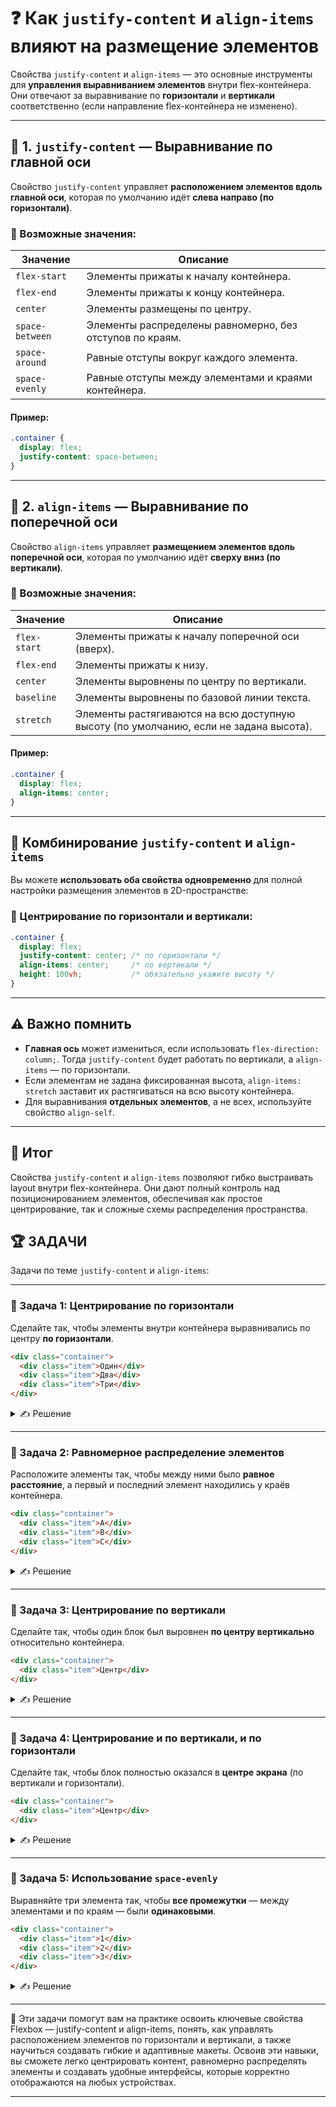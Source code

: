 # ❓ Как `justify-content` и `align-items` влияют на размещение элементов

Свойства `justify-content` и `align-items` — это основные инструменты для **управления выравниванием элементов** внутри flex-контейнера. Они отвечают за выравнивание по **горизонтали** и **вертикали** соответственно (если направление flex-контейнера не изменено).

---

## 🔹 1. `justify-content` — Выравнивание по главной оси

Свойство `justify-content` управляет **расположением элементов вдоль главной оси**, которая по умолчанию идёт **слева направо (по горизонтали)**.

### 📌 Возможные значения:

| Значение        | Описание                                                 |
| --------------- | -------------------------------------------------------- |
| `flex-start`    | Элементы прижаты к началу контейнера.                    |
| `flex-end`      | Элементы прижаты к концу контейнера.                     |
| `center`        | Элементы размещены по центру.                            |
| `space-between` | Элементы распределены равномерно, без отступов по краям. |
| `space-around`  | Равные отступы вокруг каждого элемента.                  |
| `space-evenly`  | Равные отступы между элементами и краями контейнера.     |

#### Пример:

```css
.container {
  display: flex;
  justify-content: space-between;
}
```

---

## 🔹 2. `align-items` — Выравнивание по поперечной оси

Свойство `align-items` управляет **размещением элементов вдоль поперечной оси**, которая по умолчанию идёт **сверху вниз (по вертикали)**.

### 📌 Возможные значения:

| Значение     | Описание                                                                              |
| ------------ | ------------------------------------------------------------------------------------- |
| `flex-start` | Элементы прижаты к началу поперечной оси (вверх).                                     |
| `flex-end`   | Элементы прижаты к низу.                                                              |
| `center`     | Элементы выровнены по центру по вертикали.                                            |
| `baseline`   | Элементы выровнены по базовой линии текста.                                           |
| `stretch`    | Элементы растягиваются на всю доступную высоту (по умолчанию, если не задана высота). |

#### Пример:

```css
.container {
  display: flex;
  align-items: center;
}
```

---

## 🔹 Комбинирование `justify-content` и `align-items`

Вы можете **использовать оба свойства одновременно** для полной настройки размещения элементов в 2D-пространстве:

### 📌 Центрирование по горизонтали и вертикали:

```css
.container {
  display: flex;
  justify-content: center; /* по горизонтали */
  align-items: center;     /* по вертикали */
  height: 100vh;           /* обязательно укажите высоту */
}
```

---

## ⚠️ Важно помнить

* **Главная ось** может измениться, если использовать `flex-direction: column;`. Тогда `justify-content` будет работать по вертикали, а `align-items` — по горизонтали.
* Если элементам не задана фиксированная высота, `align-items: stretch` заставит их растягиваться на всю высоту контейнера.
* Для выравнивания **отдельных элементов**, а не всех, используйте свойство `align-self`.

---

## 🎯 Итог

Свойства `justify-content` и `align-items` позволяют гибко выстраивать layout внутри flex-контейнера. Они дают полный контроль над позиционированием элементов, обеспечивая как простое центрирование, так и сложные схемы распределения пространства.

## 🏆 ЗАДАЧИ

Задачи по теме `justify-content` и `align-items`:

---

### 📌 Задача 1: Центрирование по горизонтали

Сделайте так, чтобы элементы внутри контейнера выравнивались по центру **по горизонтали**.

```html
<div class="container">
  <div class="item">Один</div>
  <div class="item">Два</div>
  <div class="item">Три</div>
</div>
```

<details>
<summary>✍ Решение</summary>

```css
.container {
  display: flex;
  justify-content: center;
}
```

</details>

---

### 📌 Задача 2: Равномерное распределение элементов

Расположите элементы так, чтобы между ними было **равное расстояние**, а первый и последний элемент находились у краёв контейнера.

```html
<div class="container">
  <div class="item">A</div>
  <div class="item">B</div>
  <div class="item">C</div>
</div>
```

<details>
<summary>✍ Решение</summary>

```css
.container {
  display: flex;
  justify-content: space-between;
}
```

</details>

---

### 📌 Задача 3: Центрирование по вертикали

Сделайте так, чтобы один блок был выровнен **по центру вертикально** относительно контейнера.

```html
<div class="container">
  <div class="item">Центр</div>
</div>
```

<details>
<summary>✍ Решение</summary>

```css
.container {
  display: flex;
  align-items: center;
  height: 300px; /* задаем высоту, чтобы увидеть эффект */
}
```

</details>

---

### 📌 Задача 4: Центрирование и по вертикали, и по горизонтали

Сделайте так, чтобы блок полностью оказался в **центре экрана** (по вертикали и горизонтали).

```html
<div class="container">
  <div class="item">Центр</div>
</div>
```

<details>
<summary>✍ Решение</summary>

```css
.container {
  display: flex;
  justify-content: center;
  align-items: center;
  height: 100vh;
}
```

</details>

---

### 📌 Задача 5: Использование `space-evenly`

Выравняйте три элемента так, чтобы **все промежутки** — между элементами и по краям — были **одинаковыми**.

```html
<div class="container">
  <div class="item">1</div>
  <div class="item">2</div>
  <div class="item">3</div>
</div>
```

<details>
<summary>✍ Решение</summary>

```css
.container {
  display: flex;
  justify-content: space-evenly;
}
```

</details>

---

🎉 Эти задачи помогут вам на практике освоить ключевые свойства Flexbox — justify-content и align-items, понять, как управлять расположением элементов по горизонтали и вертикали, а также научиться создавать гибкие и адаптивные макеты. Освоив эти навыки, вы сможете легко центрировать контент, равномерно распределять элементы и создавать удобные интерфейсы, которые корректно отображаются на любых устройствах.

---